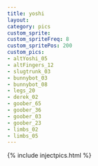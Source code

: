 ```yaml
---
title: yoshi
layout:
category: pics
custom_sprite: 
custom_spriteFreq: 8
custom_spritePos: 200
custom_pics:
- altYoshi_05
- altFingers_12
- slugtrunk_03
- bunnybot_03
- bunnybot_08
- legs_20
- derek_02
- goober_65
- goober_36
- goober_03
- goober_23
- limbs_02
- limbs_05
---
```

{% include injectpics.html %}
